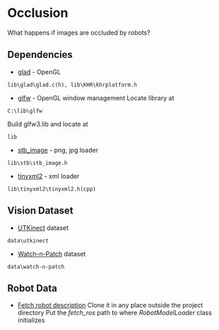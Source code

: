 # Occlusion
What happens if images are occluded by robots?

## Dependencies

* [glad](https://glad.dav1d.de/) - OpenGL
```
lib\glad\glad.c(h), lib\KHR\khrplatform.h
```

* [glfw](https://www.glfw.org/) - OpenGL window management
Locate library at
```
C:\lib\glfw
```
Build glfw3.lib and locate at
```
lib
```

* [stb_image](https://github.com/nothings/stb/blob/master/stb_image.h) - png, jpg loader
```
lib\stb\stb_image.h
```

* [tinyxml2](http://www.grinninglizard.com/tinyxml2/index.html) - xml loader
```
lib\tinyxml2\tinyxml2.h(cpp)
```

## Vision Dataset

* [UTKinect](http://cvrc.ece.utexas.edu/KinectDatasets/HOJ3D.html) dataset
```
data\utkinect
```

* [Watch-n-Patch](http://watchnpatch.cs.cornell.edu/) dataset
```
data\watch-n-patch
```

## Robot Data

* [Fetch robot description](https://github.com/fetchrobotics/fetch_ros/tree/indigo-devel)
Clone it in any place outside the project directory
Put the *fetch_ros* path to where *RobotModelLoader* class initializes
